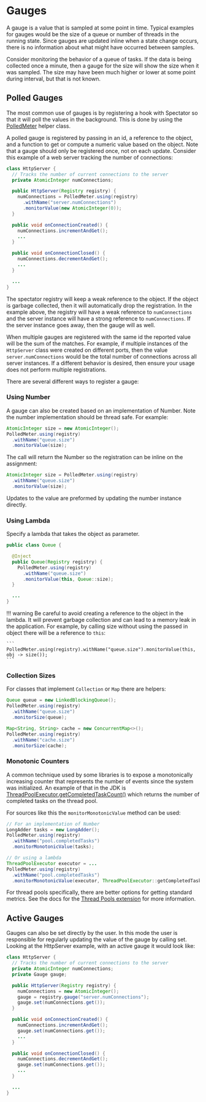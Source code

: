 # Gauges

A gauge is a value that is sampled at some point in time. Typical examples
for gauges would be the size of a queue or number of threads in the running
state. Since gauges are updated inline when a state change occurs, there is
no information about what might have occurred between samples.

Consider monitoring the behavior of a queue of tasks. If the data is being
collected once a minute, then a gauge for the size will show the size when
it was sampled. The size may have been much higher or lower at some point
during interval, but that is not known.

## Polled Gauges

The most common use of gauges is by registering a hook with Spectator so that
it will poll the values in the background. This is done by using the [PolledMeter]
helper class.

[PolledMeter]: http://netflix.github.io/spectator/en/latest/javadoc/spectator-api/com/netflix/spectator/api/patterns/PolledMeter.html

A polled gauge is registered by passing in an id, a reference to the object, and
a function to get or compute a numeric value based on the object. Note that
a gauge should only be registered once, not on each update. Consider this
example of a web server tracking the number of connections:

```java
class HttpServer {
  // Tracks the number of current connections to the server
  private AtomicInteger numConnections;

  public HttpServer(Registry registry) {
    numConnections = PolledMeter.using(registry)
      .withName("server.numConnections")
      .monitorValue(new AtomicInteger(0));
  }

  public void onConnectionCreated() {
    numConnections.incrementAndGet();
    ...
  }

  public void onConnectionClosed() {
    numConnections.decrementAndGet();
    ...
  }

  ...
}
```

The spectator registry will keep a weak reference to the object. If the object is
garbage collected, then it will automatically drop the registration. In the example
above, the registry will have a weak reference to `numConnections` and the server
instance will have a strong reference to `numConnections`. If the server instance
goes away, then the gauge will as well.

When multiple gauges are registered with the same id the reported value will
be the sum of the matches. For example, if multiple instances of the `HttpServer`
class were created on different ports, then the value `server.numConnections`
would be the total number of connections across all server instances. If a different
behavior is desired, then ensure your usage does not perform multiple registrations.

There are several different ways to register a gauge:

### Using Number

A gauge can also be created based on an implementation of Number. Note the number
implementation should be thread safe. For example:

```java
AtomicInteger size = new AtomicInteger();
PolledMeter.using(registry)
  .withName("queue.size")
  .monitorValue(size);
```

The call will return the Number so the registration can be inline on the
assignment:

```java
AtomicInteger size = PolledMeter.using(registry)
  .withName("queue.size")
  .monitorValue(size);
```

Updates to the value are preformed by updating the number instance directly.

### Using Lambda

Specify a lambda that takes the object as parameter.

```java
public class Queue {

  @Inject
  public Queue(Registry registry) {
    PolledMeter.using(registry)
      .withName("queue.size")
      .monitorValue(this, Queue::size);
  }

  ...
}
```

!!! warning
    Be careful to avoid creating a reference to the object in the
    lambda. It will prevent garbage collection and can lead to a memory leak
    in the application. For example, by calling size without using the passed
    in object there will be a reference to `this`:

    ```
    PolledMeter.using(registry).withName("queue.size").monitorValue(this, obj -> size());
    ```

### Collection Sizes

For classes that implement `Collection` or `Map` there are helpers:

```java
Queue queue = new LinkedBlockingQueue();
PolledMeter.using(registry)
  .withName("queue.size")
  .monitorSize(queue);

Map<String, String> cache = new ConcurrentMap<>();
PolledMeter.using(registry)
  .withName("cache.size")
  .monitorSize(cache);
```

### Monotonic Counters

A common technique used by some libraries is to expose a monotonically increasing
counter that represents the number of events since the system was initialized. An
example of that in the JDK is [ThreadPoolExecutor.getCompletedTaskCount()] which
returns the number of completed tasks on the thread pool.

For sources like this the `monitorMonotonicValue` method can be used:

```java
// For an implementation of Number
LongAdder tasks = new LongAdder();
PolledMeter.using(registry)
  .withName("pool.completedTasks")
  .monitorMonotonicValue(tasks);

// Or using a lambda
ThreadPoolExecutor executor = ...
PolledMeter.using(registry)
  .withName("pool.completedTasks")
  .monitorMonotonicValue(executor, ThreadPoolExecutor::getCompletedTaskCount);
```

For thread pools specifically, there are better options for getting standard metrics.
See the docs for the [Thread Pools extension](../ext/thread-pools.md) for more
information.

[ThreadPoolExecutor.getCompletedTaskCount()]: https://docs.oracle.com/javase/8/docs/api/java/util/concurrent/ThreadPoolExecutor.html#getCompletedTaskCount--

## Active Gauges

Gauges can also be set directly by the user. In this mode the user is responsible for
regularly updating the value of the gauge by calling set. Looking at the HttpServer
example, with an active gauge it would look like:

```java
class HttpServer {
  // Tracks the number of current connections to the server
  private AtomicInteger numConnections;
  private Gauge gauge;

  public HttpServer(Registry registry) {
    numConnections = new AtomicInteger();
    gauge = registry.gauge("server.numConnections");
    gauge.set(numConnections.get());
  }

  public void onConnectionCreated() {
    numConnections.incrementAndGet();
    gauge.set(numConnections.get());
    ...
  }

  public void onConnectionClosed() {
    numConnections.decrementAndGet();
    gauge.set(numConnections.get());
    ...
  }

  ...
}
```
